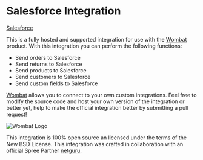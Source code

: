 # Salesforce Integration

[Salesforce](http://www.salesforce.com/)

This is a fully hosted and supported integration for use with the [Wombat](http://wombat.co)
product. With this integration you can perform the following functions:

* Send orders to Salesforce
* Send returns to Salesforce
* Send products to Salesforce
* Send customers to Salesforce
* Send custom fields to Salesforce

[Wombat](http://wombat.co) allows you to connect to your own custom integrations.
Feel free to modify the source code and host your own version of the integration
or better yet, help to make the official integration better by submitting a pull request!

![Wombat Logo](http://spreecommerce.com/images/wombat_logo.png)

This integration is 100% open source an licensed under the terms of the New BSD License. This integration was crafted in collaboration with an official Spree Partner [netguru](https://netguru.co).
